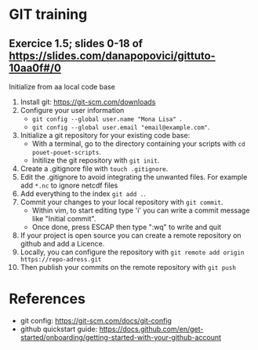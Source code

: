 # GIT training
## Exercice 1.5; slides 0-18 of https://slides.com/danapopovici/gittuto-10aa0f#/0
Initialize from aa local code base

1. Install git: https://git-scm.com/downloads
2. Configure your user information 
   - `git config --global user.name "Mona Lisa" `.
   - `git config --global user.email "email@example.com"`.
3. Initialize a git repository for your existing code base:
    - With a terminal, go to the directory containing your scripts with `cd pouet-pouet-scripts`.
    - Initilize the git repository with `git init`.
4. Create a .gitignore file with `touch .gitignore`.
5. Edit the .gitignore to avoid integrating the unwanted files.
   For example add `*.nc` to ignore netcdf files
6. Add everything to the index `git add .`.
7. Commit your changes to your local repository with `git commit`.
   - Within vim, to start editing type 'i' you can write a commit message like "Initial commit".
   - Once done, press ESCAP then type ":wq" to write and quit
10. If your project is open source you can create a remote repository on github and add a Licence.
11. Locally, you can configure the repository with `git remote add origin https://repo-adress.git`
12. Then publish your commits on the remote repository with `git push`

# References
- git config: https://git-scm.com/docs/git-config
- github quickstart guide: https://docs.github.com/en/get-started/onboarding/getting-started-with-your-github-account
